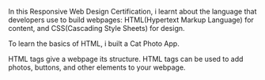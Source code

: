 In this Responsive Web Design Certification, i learnt about the language that developers use to build webpages: HTML(Hypertext Markup Language) for content, and CSS(Cascading Style Sheets) for design.

To learn the basics of HTML, i built a Cat Photo App.

HTML tags give a webpage its structure. HTML tags can be used to add photos, buttons, and other elements to your webpage.
